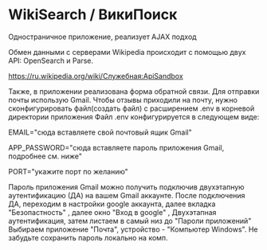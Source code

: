 # WikiSearch / ВикиПоиск
Одностраничное приложение, реализует AJAX подход

Обмен данными с серверами Wikipedia происходит с помощью двух API: OpenSearch и Parse.

https://ru.wikipedia.org/wiki/Служебная:ApiSandbox

Также, в приложении реализована форма обратной связи. 
Для отправки почты использую Gmail. Чтобы отзывы приходили на почту, нужно сконфигурировать файл(создать файл) с расширением .env в корневой директории приложения
Файл .env конфигурируется в следующем виде:

EMAIL="сюда вставляете свой почтовый ящик Gmail"

APP_PASSWORD="сюда вставляете пароль приложения Gmail, подробнее см. ниже"

PORT="укажите порт по желанию"

Пароль приложения Gmail можно получить подключив двухэтапную аутентификацию (ДА) на вашем Gmail аккаунте.
После подключения ДА, переходим в настройки google аккаунта, далее вкладка "Безопастность" , далее окно "Вход в google" , Двухэтапная аутентификация, затем листаем в самый низ до "Пароли приложений"
Выбираем приложение "Почта", устройство - "Компьютер Windows". Не забудьте сохранить пароль локально на комп.
